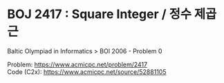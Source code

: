 # BOJ 2417 : Square Integer / 정수 제곱근  
Baltic Olympiad in Informatics > BOI 2006 - Problem 0  
  
Problem: https://www.acmicpc.net/problem/2417  
Code (C2x): https://www.acmicpc.net/source/52881105  
